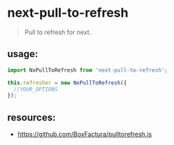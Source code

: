 # next-pull-to-refresh
> Pull to refresh for next.

## usage:
```js
import NxPullToRefresh from 'next-pull-to-refresh';

this.refresher = new NxPullToRefresh({
  //YOUR_OPTIONS
});
```


## resources:
+ https://github.com/BoxFactura/pulltorefresh.js
